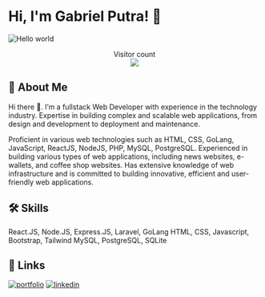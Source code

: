 
# Hi, I'm Gabriel Putra! 👋

<img src="https://raw.githubusercontent.com/sagar-viradiya/sagar-viradiya/master/resources/banner.png" alt="Hello world">

<p align="center"> 
  Visitor count<br>
  <img src="https://profile-counter.glitch.me/putragabrielll/count.svg" />
</p>

## 🚀 About Me

Hi there 👋. I’m a fullstack Web Developer with experience in the technology industry. Expertise in building complex and scalable web applications, from design and development to deployment and maintenance.

Proficient in various web technologies such as HTML, CSS, GoLang, JavaScript, ReactJS, NodeJS, PHP, MySQL, PostgreSQL. Experienced in building various types of web applications, including news websites, e-wallets, and coffee shop websites. Has extensive knowledge of web infrastructure and is committed to building innovative, efficient and user-friendly web applications.


## 🛠 Skills
React.JS, Node.JS, Express.JS, Laravel, GoLang
HTML, CSS, Javascript, Bootstrap, Tailwind
MySQL, PostgreSQL, SQLite


## 🔗 Links
[![portfolio](https://img.shields.io/badge/my_portfolio-000?style=for-the-badge&logo=ko-fi&logoColor=white)](https://putragabrielll.github.io/)
[![linkedin](https://img.shields.io/badge/linkedin-0A66C2?style=for-the-badge&logo=linkedin&logoColor=white)](https://www.linkedin.com/in/gabriel-putra/)
